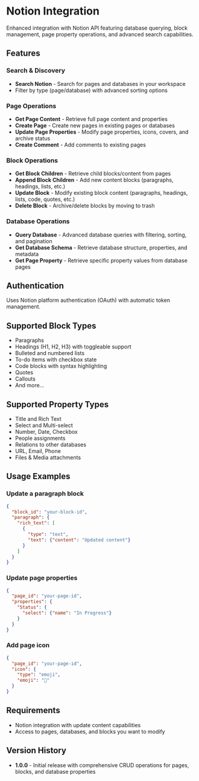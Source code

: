 # Notion Integration

Enhanced integration with Notion API featuring database querying, block management, page property operations, and advanced search capabilities.

## Features

### Search & Discovery
- **Search Notion** - Search for pages and databases in your workspace
- Filter by type (page/database) with advanced sorting options

### Page Operations
- **Get Page Content** - Retrieve full page content and properties
- **Create Page** - Create new pages in existing pages or databases
- **Update Page Properties** - Modify page properties, icons, covers, and archive status
- **Create Comment** - Add comments to existing pages

### Block Operations
- **Get Block Children** - Retrieve child blocks/content from pages
- **Append Block Children** - Add new content blocks (paragraphs, headings, lists, etc.)
- **Update Block** - Modify existing block content (paragraphs, headings, lists, code, quotes, etc.)
- **Delete Block** - Archive/delete blocks by moving to trash

### Database Operations
- **Query Database** - Advanced database queries with filtering, sorting, and pagination
- **Get Database Schema** - Retrieve database structure, properties, and metadata
- **Get Page Property** - Retrieve specific property values from database pages

## Authentication

Uses Notion platform authentication (OAuth) with automatic token management.

## Supported Block Types

- Paragraphs
- Headings (H1, H2, H3) with toggleable support
- Bulleted and numbered lists
- To-do items with checkbox state
- Code blocks with syntax highlighting
- Quotes
- Callouts
- And more...

## Supported Property Types

- Title and Rich Text
- Select and Multi-select
- Number, Date, Checkbox
- People assignments
- Relations to other databases
- URL, Email, Phone
- Files & Media attachments

## Usage Examples

### Update a paragraph block
```json
{
  "block_id": "your-block-id",
  "paragraph": {
    "rich_text": [
      {
        "type": "text",
        "text": {"content": "Updated content"}
      }
    ]
  }
}
```

### Update page properties
```json
{
  "page_id": "your-page-id",
  "properties": {
    "Status": {
      "select": {"name": "In Progress"}
    }
  }
}
```

### Add page icon
```json
{
  "page_id": "your-page-id", 
  "icon": {
    "type": "emoji",
    "emoji": "🐄"
  }
}
```

## Requirements

- Notion integration with update content capabilities
- Access to pages, databases, and blocks you want to modify

## Version History

- **1.0.0** - Initial release with comprehensive CRUD operations for pages, blocks, and database properties
